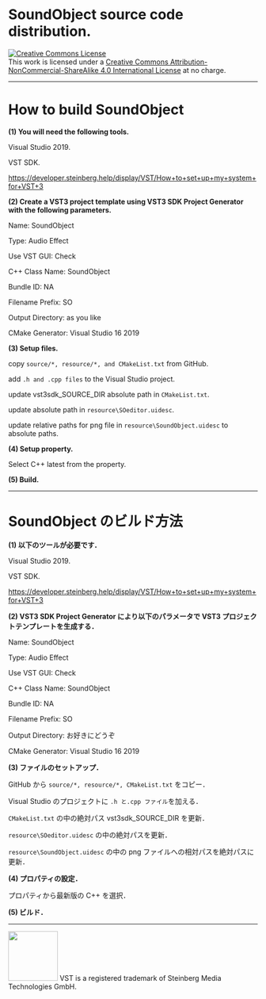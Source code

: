 # SoundObject source code distribution.

<a rel="license" href="http://creativecommons.org/licenses/by-nc-sa/4.0/"><img alt="Creative Commons License" style="border-width:0" src="https://i.creativecommons.org/l/by-nc-sa/4.0/88x31.png" /></a><br />This work is licensed under a <a rel="license" href="http://creativecommons.org/licenses/by-nc-sa/4.0/">Creative Commons Attribution-NonCommercial-ShareAlike 4.0 International License</a> at no charge.

---

# How to build SoundObject

**(1) You will need the following tools.**

Visual Studio 2019.

VST SDK.

https://developer.steinberg.help/display/VST/How+to+set+up+my+system+for+VST+3

**(2) Create a VST3 project template using VST3 SDK Project Generator with the following parameters.**

Name: SoundObject

Type: Audio Effect

Use VST GUI: Check

C++ Class Name: SoundObject

Bundle ID: NA

Filename Prefix: SO

Output Directory: as you like

CMake Generator: Visual Studio 16 2019

**(3) Setup files.**

copy `source/*, resource/*, and CMakeList.txt` from GitHub.

add `.h and .cpp files` to the Visual Studio project.

update vst3sdk_SOURCE_DIR absolute path in `CMakeList.txt`.

update absolute path in `resource\SOeditor.uidesc`.

update relative paths for png file in `resource\SoundObject.uidesc` to absolute paths.

**(4) Setup property.**

Select C++ latest from the property.

**(5) Build.**

---

# SoundObject のビルド方法

**(1) 以下のツールが必要です．**

Visual Studio 2019.

VST SDK.

https://developer.steinberg.help/display/VST/How+to+set+up+my+system+for+VST+3

**(2) VST3 SDK Project Generator により以下のパラメータで VST3 プロジェクトテンプレートを生成する．**

Name: SoundObject

Type: Audio Effect

Use VST GUI: Check

C++ Class Name: SoundObject

Bundle ID: NA

Filename Prefix: SO

Output Directory: お好きにどうぞ

CMake Generator: Visual Studio 16 2019

**(3) ファイルのセットアップ．**

GitHub から `source/*, resource/*, CMakeList.txt` をコピー．

Visual Studio のプロジェクトに `.h と.cpp ファイル`を加える．

`CMakeList.txt` の中の絶対パス vst3sdk_SOURCE_DIR を更新．

`resource\SOeditor.uidesc` の中の絶対パスを更新．

`resource\SoundObject.uidesc` の中の png ファイルへの相対パスを絶対パスに更新．

**(4) プロパティの設定．**

プロパティから最新版の C++ を選択．

**(5) ビルド．**

---
<img width="100" src="https://user-images.githubusercontent.com/67182469/130337395-b8ab38cd-e66e-4056-b441-49d33337410e.png">
VST is a registered trademark of Steinberg Media Technologies GmbH.
